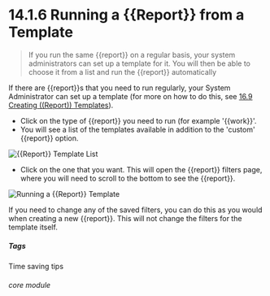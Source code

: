 # 14.1.6 <i class="fa fa-chart-line"></i> Running a {{Report}} from a Template

> If you run the same {{report}} on a regular basis, your system administrators can set up a template for it.  You will then be able to choose it from a list and run the {{report}} automatically



If there are {{report}}s that you need to run regularly, your System Administrator can set up a template (for more on how to do this, see [16.9 Creating ((Report)) Templates](/help/index/p/16.9)). 

- Click on the type of {{report}} you need to run (for example '{{work}}'.
- You will see a list of the templates available in addition to the 'custom' {{report}} option.

![{{Report}} Template List](13.1.6a.png)

- Click on the one that you want. This will open the {{report}} filters page, where you will need to scroll to the bottom to see the {{report}}. 

![Running a {{Report}} Template](13.1.6b.png)

If you need to change any of the saved filters, you can do this as you would when creating a new {{report}}. This will not change the filters for the template itself.


##### Tags
Time saving tips

###### core module




